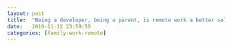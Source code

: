 ```yaml
---
layout: post
title:  "Being a developer, being a parent, is remote work a better solution?"
date:   2019-11-12 23:59:59
categories: [family-work-remote]
---
```

